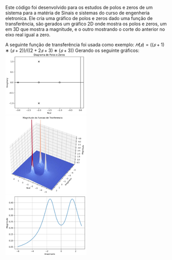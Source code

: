 Este código foi desenvolvido para os estudos de polos e zeros de um sistema para a matéria de Sinais e sistemas do curso de engenheria eletronica.
Ele cria uma gráfico de polos e zeros dado uma função de transferência, são gerados um gráfico 2D onde mostra os polos e zeros, um em 3D que mostra a magnitude, e o outro mostrando o corte do anterior no eixo real igual a zero.

A seguinte função de transferência foi usada como exemplo: $𝐻(𝑠)=((𝑠+1)∗(𝑠+2))/((2+2𝑠+3)∗(𝑠+3))$ 
Gerando os seguinte gráficos:
<img src="imgs/diagrama.png" width="50%">
<img src="imgs/magnitude.png" width="50%">
<img src="imgs/magnitude _corte_0.png" width="50%">
